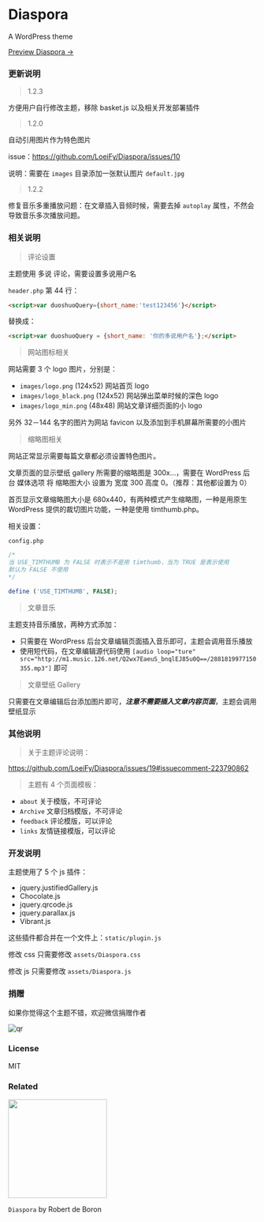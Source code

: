 # Diaspora
A WordPress theme

[Preview Diaspora →](http://isujin.com)

### 更新说明

> 1.2.3

方便用户自行修改主题，移除 basket.js 以及相关开发部署插件

> 1.2.0

自动引用图片作为特色图片

issue：https://github.com/LoeiFy/Diaspora/issues/10

说明：需要在 `images` 目录添加一张默认图片 `default.jpg`

> 1.2.2

修复音乐多重播放问题：在文章插入音频时候，需要去掉 `autoplay` 属性，不然会导致音乐多次播放问题。

### 相关说明

> 评论设置

主题使用 多说 评论，需要设置多说用户名

`header.php` 第 44 行：

```html
<script>var duoshuoQuery={short_name:'test123456'}</script>
```

替换成：

```html
<script>var duoshuoQuery = {short_name: '你的多说用户名'};</script>
```

> 网站图标相关

网站需要 3 个 logo 图片，分别是：

- `images/logo.png` (124x52) 网站首页 logo
- `images/logo_black.png` (124x52) 网站弹出菜单时候的深色 logo
- `images/logo_min.png` (48x48) 网站文章详细页面的小 logo

另外 32－144 名字的图片为网站 favicon 以及添加到手机屏幕所需要的小图片

> 缩略图相关

网站正常显示需要每篇文章都必须设置特色图片。

文章页面的显示壁纸 gallery 所需要的缩略图是 300x...，需要在 WordPress 后台 媒体选项 将 缩略图大小 设置为 宽度 300 高度 0。（推荐：其他都设置为 0）

首页显示文章缩略图大小是 680x440，有两种模式产生缩略图，一种是用原生 WordPress 提供的裁切图片功能，一种是使用 timthumb.php。

相关设置：

`config.php` 

```php
/*
当 USE_TIMTHUMB 为 FALSE 时表示不是用 timthumb，当为 TRUE 是表示使用
默认为 FALSE 不使用
*/

define ('USE_TIMTHUMB', FALSE);
```

> 文章音乐

主题支持音乐播放，两种方式添加：

- 只需要在 WordPress 后台文章编辑页面插入音乐即可，主题会调用音乐播放
- 使用短代码，在文章编辑源代码使用 `[audio loop="ture" src="http://m1.music.126.net/Q2wx7EaeuS_bnqlEJ85u0Q==/2881819977150355.mp3"]` 即可

> 文章壁纸 Gallery

只需要在文章编辑后台添加图片即可，***注意不需要插入文章内容页面***，主题会调用壁纸显示

### 其他说明

> 关于主题评论说明：

https://github.com/LoeiFy/Diaspora/issues/19#issuecomment-223790862

> 主题有 4 个页面模板：

- `about` 关于模版，不可评论
- `Archive` 文章归档模版，不可评论
- `feedback` 评论模版，可以评论
- `links` 友情链接模版，可以评论

### 开发说明

主题使用了 5 个 js 插件：

- jquery.justifiedGallery.js
- Chocolate.js
- jquery.qrcode.js
- jquery.parallax.js
- Vibrant.js

这些插件都合并在一个文件上：`static/plugin.js`

修改 css 只需要修改 `assets/Diaspora.css`

修改 js 只需要修改 `assets/Diaspora.js`

### 捐赠

如果你觉得这个主题不错，欢迎微信捐赠作者

![qr](https://cloud.githubusercontent.com/assets/2193211/15043958/e18cd400-1303-11e6-826f-e4495e210d11.jpg)

### License
MIT

### Related

<img src="https://cloud.githubusercontent.com/assets/2193211/15043747/08902c0c-1302-11e6-9a38-dcfa9daeec02.jpg" width="200" height="200" />

`Diaspora` by Robert de Boron
